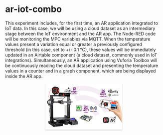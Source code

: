# ar-iot-combo
This experiment includes, for the first time, an AR application integrated to IoT data. In this case, we will be using
a cloud dataset as an intermediary stage between the IoT environment and the AR app. The Node-RED code will
be monitoring the MPC variables via MQTT. When the temperature values present a variation equal or greater a
previously configured threshold (in this case, set to +/- 0.1 °C), these values will be immediately updated in an
Airtable component (a cloud dataset, commonly used in IoT integrations). Simultaneously, an AR application using
Vuforia Toolbox will be continuously reading the cloud dataset and presenting the temperature values in a counter
and in a graph component, which are being displayed inside the AR app.
<br>
<div align=center>
    <img src="https://github.com/paulonegrao/assets/blob/master/POC13.png" height="50%" width="50%" alt="AR - IoT Combo" width="650px" />
</div>
